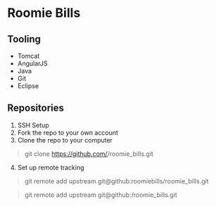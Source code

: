 # Roomie Bills

## Tooling
- Tomcat
- AngularJS
- Java
- Git
- Eclipse

## Repositories
1. SSH Setup
2. Fork the repo to your own account
3. Clone the repo to your computer

> git clone https://github.com/<USERNAME>/roomie_bills.git

4. Set up remote tracking

> git remote add upstream git@github:roomiebills/roomie_bills.git

> git remote add upstream git@github:<USERNAME>/roomie_bills.git


